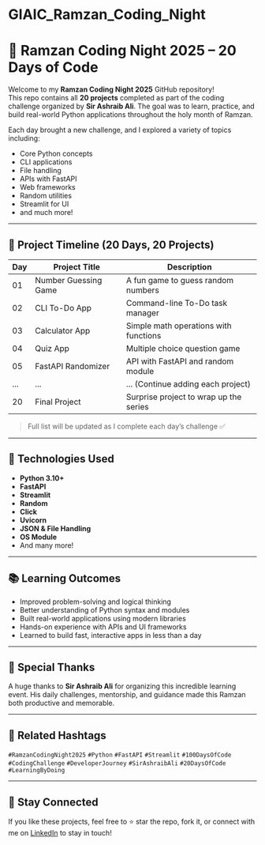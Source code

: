 # GIAIC_Ramzan_Coding_Night
# 🌙 Ramzan Coding Night 2025 – 20 Days of Code

Welcome to my **Ramzan Coding Night 2025** GitHub repository!  
This repo contains all **20 projects** completed as part of the coding challenge organized by **Sir Ashraib Ali**. The goal was to learn, practice, and build real-world Python applications throughout the holy month of Ramzan.

Each day brought a new challenge, and I explored a variety of topics including:

- Core Python concepts
- CLI applications
- File handling
- APIs with FastAPI
- Web frameworks
- Random utilities
- Streamlit for UI
- and much more!

---

## 📅 Project Timeline (20 Days, 20 Projects)

| Day | Project Title               | Description                            |
|-----|-----------------------------|----------------------------------------|
| 01  | Number Guessing Game        | A fun game to guess random numbers     |
| 02  | CLI To-Do App               | Command-line To-Do task manager        |
| 03  | Calculator App              | Simple math operations with functions  |
| 04  | Quiz App                    | Multiple choice question game          |
| 05  | FastAPI Randomizer          | API with FastAPI and random module     |
| ... | ...                         | ... (Continue adding each project)     |
| 20  | Final Project               | Surprise project to wrap up the series |

> Full list will be updated as I complete each day’s challenge ✅

---

## 🚀 Technologies Used

- **Python 3.10+**
- **FastAPI**
- **Streamlit**
- **Random**
- **Click**
- **Uvicorn**
- **JSON & File Handling**
- **OS Module**
- And many more!

---

## 📚 Learning Outcomes

- Improved problem-solving and logical thinking
- Better understanding of Python syntax and modules
- Built real-world applications using modern libraries
- Hands-on experience with APIs and UI frameworks
- Learned to build fast, interactive apps in less than a day

---

## 🙏 Special Thanks

A huge thanks to **Sir Ashraib Ali** for organizing this incredible learning event. His daily challenges, mentorship, and guidance made this Ramzan both productive and memorable.

---

## 📎 Related Hashtags

`#RamzanCodingNight2025` `#Python` `#FastAPI` `#Streamlit` `#100DaysOfCode` `#CodingChallenge` `#DeveloperJourney` `#SirAshraibAli` `#20DaysOfCode` `#LearningByDoing`

---

## 🌟 Stay Connected

If you like these projects, feel free to ⭐ star the repo, fork it, or connect with me on [LinkedIn](https://www.linkedin.com/in/muhammad-daniyal-a626812ba/?originalSubdomain=pk) to stay in touch!

